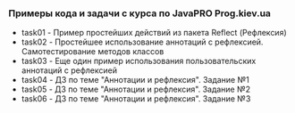 <h3>Примеры кода и задачи с курса по JavaPRO Prog.kiev.ua</h3>
<ul>
  <li>task01 - Пример простейших действий из пакета Reflect (Рефлексия)</li>
  <li>task02 - Простейшее использование аннотаций с рефлексией. Самотестирование методов классов</li>
  <li>task03 - Еще один пример использования пользовательских аннотаций с рефлексией</li>
  <li>task04 - ДЗ по теме "Аннотации и рефлексия". Задание №1</li>
  <li>task05 - ДЗ по теме "Аннотации и рефлексия". Задание №2</li>
  <li>task06 - ДЗ по теме "Аннотации и рефлексия". Задание №3</li>
</ul>
